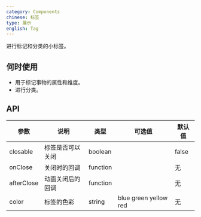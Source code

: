 ```yaml
---
category: Components
chinese: 标签
type: 展示
english: Tag
---
```


进行标记和分类的小标签。

## 何时使用

- 用于标记事物的属性和维度。
- 进行分类。

## API

| 参数           | 说明                           | 类型       |  可选值 | 默认值 |
|----------------|--------------------------------|------------|---------|--------|
| closable       | 标签是否可以关闭               | boolean    |         | false  |
| onClose        | 关闭时的回调                   | function   |         | 无     |
| afterClose     | 动画关闭后的回调                | function   |         | 无     |
| color          | 标签的色彩                     | string     | blue green yellow red | 无 |
